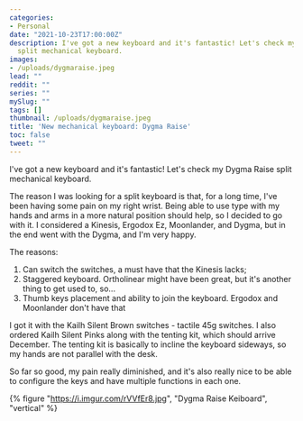 ```yaml
---
categories:
- Personal
date: "2021-10-23T17:00:00Z"
description: I've got a new keyboard and it's fantastic! Let's check my Dygma Raise
  split mechanical keyboard.
images:
- /uploads/dygmaraise.jpeg
lead: ""
reddit: ""
series: ""
mySlug: ""
tags: []
thumbnail: /uploads/dygmaraise.jpeg
title: 'New mechanical keyboard: Dygma Raise'
toc: false
tweet: ""
---
```

I've got a new keyboard and it's fantastic! Let's check my Dygma Raise split mechanical keyboard.

<!--more-->

The reason I was looking for a split keyboard is that, for a long time, I've been having some pain on my right wrist. Being able to use type with my hands and arms in a more natural position should help, so I decided to go with it. I considered a Kinesis, Ergodox Ez, Moonlander, and Dygma, but in the end went with the Dygma, and I'm very happy.

The reasons:

1. Can switch the switches, a must have that the Kinesis lacks;
2. Staggered keyboard. Ortholinear might have been great, but it's another thing to get used to, so...
3. Thumb keys placement and ability to join the keyboard. Ergodox and Moonlander don't have that

I got it with the Kailh Silent Brown switches - tactile 45g switches. I also ordered Kailh Silent Pinks along with the tenting kit, which should arrive December. The tenting kit is basically to incline the keyboard sideways, so my hands are not parallel with the desk.

So far so good, my pain really diminished, and it's also really nice to be able to configure the keys and have multiple functions in each one.

{% figure "https://i.imgur.com/rVVfEr8.jpg", "Dygma Raise Keiboard", "vertical" %}
